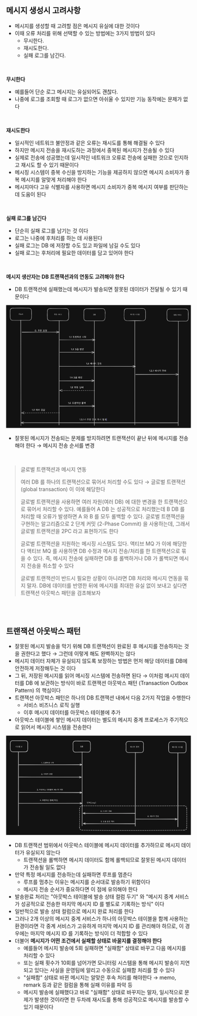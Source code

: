 ## 메시지 생성시 고려사항

- 메시지를 생성할 때 고려할 점은 메시지 유실에 대한 것이다
- 이때 오류 처리를 위해 선택할 수 있는 방법에는 3가지 방법이 있다
  - 무시한다.
  - 재시도한다.
  - 실패 로그를 남긴다.

</br>

**무시한다**

- 예를들어 단순 로그 메시지는 유실되어도 괜찮다.
- 나중에 로그를 조회할 때 로그가 없으면 아쉬울 수 있지만 기능 동작에는 문제가 없다

</br>

**재시도한다**

- 일시적인 네트워크 불안정과 같은 오류는 재시도를 통해 해결될 수 있다
- 하지만 메시지 전송을 재시도하는 과정에서 중복된 메시지가 전송될 수 있다
- 실제로 전송에 성공했는데 일시적인 네트워크 오류로 전송에 실패한 것으로 인지하고 재시도 할 수 있기 때문이다
- 메시징 시스템이 중복 수신을 방지하는 기능을 제공하지 않으면 메시지 소비자가 중복 메시지를 알맞게 처리해야 한다
- 메시지마다 고유 식별자를 사용하면 메시지 소비자가 중복 메시지 여부를 판단하는 데 도움이 된다

</br>

**실패 로그를 남긴다**

- 단순히 실패 로그를 남기는 것 이다
- 로그는 나중에 후처리를 하는 데 사용된다
- 실패 로그는 DB 에 저장할 수도 있고 파일에 남길 수도 있다
- 실패 로그는 후처리에 필요한 데이터를 담고 있어야 한다

</br>

**메시지 생산자는 DB 트랜잭션과의 연동도 고려해야 한다**

- DB 트랜잭션에 실패했는데 메시지가 발송되면 잘못된 데이터가 전달될 수 있기 때문이다

![메시지_생성시_트랜잭션](./img/메시지_생산시_트랜잭션.png)

- 잘못된 메시지가 전송되는 문제를 방지하려면 트랜잭션이 끝난 뒤에 메시지를 전송해야 한다 → 메시지 전송 순서를 변경

</br>

> 글로벌 트랜잭션과 메시지 연동
>
> 여러 DB 를 하나의 트랜잭션으로 묶어서 처리할 수도 있다 → 글로벌 트랜잭션 (global transaction) 이 이에 해당한다
>
> 글로벌 트랜잭션을 사용하면 여러 자원(여러 DB) 에 대한 변경을 한 트랜잭션으로 묶어서 처리할 수 있다.
> 예를들어 A DB 는 성공적으로 처리했는데 B DB 를 처리할 때 오류가 발생하면 A 와 B 를 모두 롤백할 수 있다.
> 글로벌 트랜잭션을 구현하는 알고리즘으로 2 단계 커밋 (2-Phase Commit) 을 사용하는데, 그래서 글로벌 트랜잭션을 2PC 라고 표현하기도 한다
>
> 글로벌 트랜잭션을 지원하는 메시징 시스템도 있다. 액티브 MQ 가 이에 해당한다
> 액티브 MQ 를 사용하면 DB 수정과 메시지 전송/처리를 한 트랜잭션으로 묶을 수 있다. 즉, 메시지 전송에 실패하면 DB 를 롤백하거나 DB 가 롤백되면 메시지 전송을 취소할 수 있다
>
> 글로벌 트랜잭션이 반드시 필요한 상황이 아니라면 DB 처리와 메시지 연동을 묶지 말자.
> DB에 데이터를 반영한 뒤에 메시지를 최대한 유실 없이 보내고 싶다면 트랜잭션 아웃박스 패턴을 검초해보자

</br>
</br>

## 트랜잭션 아웃박스 패턴

- 잘못된 메시지 발송을 막기 위해 DB 트랜잭션이 완료된 후 메시지를 전송하자는 것을 권한다고 했다 → 그런데 이렇게 해도 완벽하지는 않다
- 메시지 데이터 자체가 유실되지 않도록 보장하는 방법은 먼저 해당 데이터를 DB에 안전하게 저장해두는 것 이다
- 그 뒤, 저장된 메시지를 읽어 메시징 시스템에 전송하면 된다 → 이처럼 메시지 데이터를 DB 에 보관하는 방식이 바로 트랜잭션 아웃박스 패턴 (Transaction Outbox Pattern) 의 핵심이다
- 트랜잭션 아웃박스 패턴은 하나의 DB 트랜잭션 내에서 다음 2가지 작업을 수행한다
  - 서비스 비즈니스 로직 실행
  - 이후 메시지 데이터를 아웃박스 테이블에 추가
- 아웃박스 테이블에 쌓인 메시지 데이터는 별도의 메시지 중계 프로세스가 주기적으로 읽어서 메시징 시스템을 전송한다

![트랜잭션_아웃박스_패턴](./img/트랜잭션_아웃박스_패턴.png)

- DB 트랜잭션 범위에서 아웃박스 테이블에 메시지 데이터를 추가하므로 메시지 데이터가 유실되지 않는다
  - 트랜잭션을 롤백하면 메시지 데이터도 함께 롤백되므로 잘못된 메시지 데이터가 전송될 일도 없다
- 만약 특정 메시지를 전송하는데 실패하면 루프를 멈춘다
  - 루프를 멈추는 이유는 메시지를 순서대로 발송하기 위함이다
  - 메시지 전송 순서가 중요하다면 이 점에 유의해야 한다
- 발송완료 처리는 "아웃박스 테이블에 발송 상태 컬럼 두기" 와 "메시지 중계 서비스가 성공적으로 전송한 마지막 메시지 ID 를 별도로 기록하는 방식" 이다
- 일반적으로 발송 상태 컬럼으로 메시지 완료 처리를 한다
- 그러나 2개 이상의 메시지 중계 서비스가 하나의 아웃박스 테이블을 함께 사용하는 환경이라면 각 중계 서비스가 고유하게 마지막 메시지 ID 를 관리해야 하므로, 이 경우에는 마지막 메시지 ID 를 기록하는 방식이 더 적합할 수 있다
- 더불어 **메시지가 어떤 조건에서 실패할 상태로 바꿀지를 결정해야 한다**
  - 예를들어 메시지 발송에 5회 실패하면 "실패함" 상태로 바꾸고 다음 메시지를 처리할 수 있다
  - 또는 실패 횟수가 10회를 넘어가면 모니터링 시스템을 통해 메시지 발송이 지연되고 있다는 사실을 운영팀에 알리고 수동으로 실패함 처리를 할 수 있다
  - "실패함" 상태로 바뀐 메시지는 알맞은 후속 처리를 해야한다 → memo, remark 등과 같은 컬럼을 통해 실패 이유를 파악 등
  - 메시지 발송에 실패했다고 바로 "실패함" 상태로 바꾸지는 말자, 일시적으로 문제가 발생한 것이라면 한 두차례 재시도를 통해 성공적으로 메시지를 발송할 수 있기 때문이다
